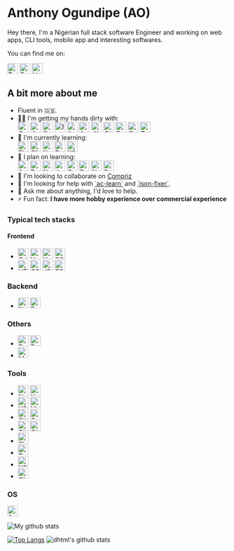 # Anthony Ogundipe (AO)

Hey there, I'm a Nigerian full stack software Engineer and working on web apps, CLI tools, mobile app and interesting softwares.

You can find me on:

<p>
  <a href="https://twitter.com/misterdhtml"><img src="https://github.com/dhtml/dhtml/blob/master/assets/twitter.svg" width="24px" alt="Twitter"></a>
  <a href="https://www.facebook.com/dhtml4ever"><img src="https://github.com/dhtml/dhtml/blob/master/assets/facebook.svg" width="24px" alt="Facebook"></a>
  <a href="https://www.linkedin.com/in/anthonyogundipe"><img src="https://github.com/dhtml/dhtml/blob/master/assets/linkedin.svg" width="24px" alt="Linkedin"></a>
</p>

## A bit more about me

<ul>
  <li>Fluent in 🇬🇧.</li>
  <li>
    👨‍💻 I'm getting my hands dirty with:<br>
    <img src="https://github.com/dhtml/dhtml/blob/master/assets/quasar.svg" width="24px" alt="Quasar">
    <img src="https://github.com/dhtml/dhtml/blob/master/assets/jirasoftware.svg" width="24px" alt="Jira Software">
    <img src="https://github.com/dhtml/dhtml/blob/master/assets/confluence.svg" width="24px" alt="Confluence">
    <img src="https://github.com/dhtml/dhtml/blob/master/assets/ionic.svg" width="24px" alt="Ionic">
    <img src="https://github.com/dhtml/dhtml/blob/master/assets/aws.svg" width="24px" alt="AWS">
    <img src="https://github.com/dhtml/dhtml/blob/master/assets/angular.svg" width="24px" alt="Angular">
    <img src="https://github.com/dhtml/dhtml/blob/master/assets/dot-net.svg" width="24px" alt=".NET Core">
    <img src="https://github.com/dhtml/dhtml/blob/master/assets/gitlab.svg" width="24px" alt="GitLab">
    <img src="https://github.com/dhtml/dhtml/blob/master/assets/fastify.svg" width="24px" alt="Fastify">
    <img src="https://github.com/dhtml/dhtml/blob/master/assets/capacitor.svg" width="24px" alt="Capacitor">
    <img src="https://github.com/dhtml/dhtml/blob/master/assets/terraform.svg" width="24px" alt="Terraform">
  </li>
  <li>
    🌱 I'm currently learning:<br>
    <img src="https://github.com/dhtml/dhtml/blob/master/assets/flutter.svg" width="24px" alt="Flutter">
    <img src="https://github.com/dhtml/dhtml/blob/master/assets/clickup.svg" width="24px" alt="ClickUp">
    <img src="https://github.com/dhtml/dhtml/blob/master/assets/xero.svg" width="24px" alt="Xero">
    <img src="https://github.com/dhtml/dhtml/blob/master/assets/docker.svg" width="24px" alt="Docker">
    <img src="https://github.com/dhtml/dhtml/blob/master/assets/kubernetes.svg" width="24px" alt="K8s">
  </li>
  <li>
    🌱 I plan on learning:<br>
    <img src="https://github.com/dhtml/dhtml/blob/master/assets/ansible.svg" width="24px" alt="Ansible">
    <img src="https://github.com/dhtml/dhtml/blob/master/assets/rust.svg" width="24px" alt="Rust">
    <a href="https://github.com/neutralinojs/neutralinojs"><img src="https://github.com/dhtml/dhtml/blob/master/assets/neutralinojs.svg" width="24px" alt="Neutralino"></a>
    <img src="https://github.com/dhtml/dhtml/blob/master/assets/juce.svg" width="24px" alt="Juce">
    <img src="https://github.com/dhtml/dhtml/blob/master/assets/go.svg" width="24px" alt="Go">
    <img src="https://github.com/dhtml/dhtml/blob/master/assets/deno.svg" width="24px" alt="Deno">
    <img src="https://github.com/dhtml/dhtml/blob/master/assets/nativescript.svg" width="24px" alt="NativeScript">
    <img src="https://github.com/dhtml/dhtml/blob/master/assets/prometheus.svg" width="24px" alt="Prometheus">
  </li>
  <li>
    👯 I'm looking to collaborate on <a href="https://github.com/dhtml/Compriz">Compriz</a>
  </li>
  <li>
    🤝 I'm looking for help with <a href="https://github.com/all-contributors/ac-learn">`ac-learn`</a> and <a href="https://github.com/dhtml/json-fixer">`json-fixer`</a>.
  </li>
  <li>
    💬 Ask me about anything, I'd love to help.
    <!-- Especially Vue.js, Software Architecture, Gridsome, Speedcubing, application type decision -->
  </li>
  <!-- <li>
    📝 I often write articles on <a href="https://medium.com/@B.Max">https://medium.com/@B.Max</a>
  </li> -->
  <li>⚡ Fun fact: <strong>I have more hobby experience over commercial experience</strong></li>
</ul>
<!-- - 🔭 I'm currently working on [MBerkmann](https://github.com/dhtml/mberkmann) -->

### Typical tech stacks

#### Frontend

- <img src="https://github.com/dhtml/dhtml/blob/master/assets/gridsome.svg" width="24px" alt="Gridsome"> <img src="https://github.com/dhtml/dhtml/blob/master/assets/vue-dot-js.svg" width="24px" alt="Vue.js"> <img src="https://github.com/dhtml/dhtml/blob/master/assets/vuetify.svg" width="24px" alt="Vuetify"> <img src="https://github.com/dhtml/dhtml/blob/master/assets/sass.svg" width="24px" alt="SCSS">
- <img src="https://github.com/dhtml/dhtml/blob/master/assets/html5.svg" width="24px" alt="HTML5"> <img src="https://github.com/dhtml/dhtml/blob/master/assets/css3.svg" width="24px" alt="CSS3"> <img src="https://github.com/dhtml/dhtml/blob/master/assets/javascript.svg" width="24px" alt="JS"> <img src="https://github.com/dhtml/dhtml/blob/master/assets/typescript.svg" width="24px" alt="TS">

### Backend

- <img src="https://github.com/dhtml/dhtml/blob/master/assets/node-dot-js.svg" width="24px" alt="Node.js"> <img src="https://github.com/dhtml/dhtml/blob/master/assets/express.svg" width="24px" alt="Express.js">

### Others

- <img src="https://github.com/dhtml/dhtml/blob/master/assets/python.svg" width="24px" alt="Python"> <img src="https://github.com/dhtml/dhtml/blob/master/assets/gnubash.svg" width="24px" alt="Bash">
- <img src="https://github.com/dhtml/dhtml/blob/master/assets/markdown.svg" width="24px" alt="Markdown">

### Tools

- <img src="https://github.com/dhtml/dhtml/blob/master/assets/netlify.svg" width="24px" alt="Netlify"> <img src="https://github.com/dhtml/dhtml/blob/master/assets/heroku.svg" width="24px" alt="Heroku">
- <img src="https://github.com/dhtml/dhtml/blob/master/assets/visualstudiocode.svg" width="24px" alt="VSCode"> <img src="https://github.com/dhtml/dhtml/blob/master/assets/vim.svg" width="24px" alt="Vim">
- <img src="https://github.com/dhtml/dhtml/blob/master/assets/github.svg" width="24px" alt="GitHub"> <img src="https://github.com/dhtml/dhtml/blob/master/assets/googledrive.svg" width="24px" alt="Google Drive">
- <img src="https://github.com/dhtml/dhtml/blob/master/assets/git.svg" width="24px" alt="Git"> <img src="https://github.com/dhtml/dhtml/blob/master/assets/gitkraken.svg" width="24px" alt="GitKraken">
- <img src="https://github.com/dhtml/dhtml/blob/master/assets/slack.svg" width="24px" alt="Slack">
- <img src="https://github.com/dhtml/dhtml/blob/master/assets/trello.svg" width="24px" alt="Trello">
- <img src="https://github.com/dhtml/dhtml/blob/master/assets/npm.svg" width="24px" alt="NPM">
- <img src="https://github.com/dhtml/dhtml/blob/master/assets/gimp.svg" width="24px" alt="GIMP">

### OS

<img src="https://github.com/dhtml/dhtml/blob/master/assets/archlinux.svg" width="24px" alt="ArchLinux">

![My github stats](https://github-readme-stats.vercel.app/api?username=dhtml&show_icons=true&hide_border=true&theme=tokyonight)

[![Top Langs](https://github-readme-stats.vercel.app/api/top-langs/?username=dhtml)](https://github.com/anuraghazra/github-readme-stats)
![dhtml's github stats](https://cr-skills-chart-widget.azurewebsites.net/api/api?username=dhtml&width=820&tooltip=true&active-skills="HTML,%20CSS,%20JSON,%20JavaScript,%20Python,%20SCSS,%20Shell,%20TypeScript,%20Vue,%20Jupyter%20Notebook,%20Dockerfile,%20Batchfile,%20C#,%20Java,Dart")

